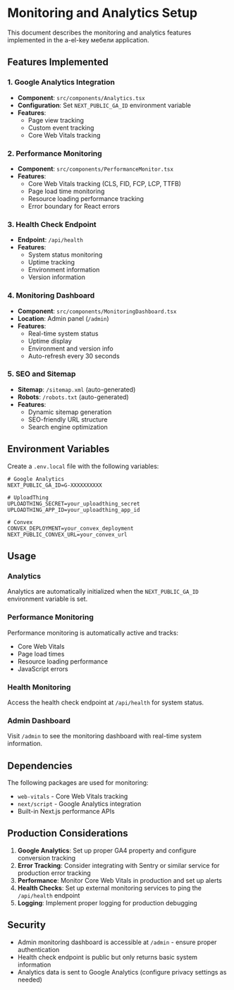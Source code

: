 # Monitoring and Analytics Setup

This document describes the monitoring and analytics features implemented in the a-el-key мебели application.

## Features Implemented

### 1. Google Analytics Integration

- **Component**: `src/components/Analytics.tsx`
- **Configuration**: Set `NEXT_PUBLIC_GA_ID` environment variable
- **Features**:
  - Page view tracking
  - Custom event tracking
  - Core Web Vitals tracking

### 2. Performance Monitoring

- **Component**: `src/components/PerformanceMonitor.tsx`
- **Features**:
  - Core Web Vitals tracking (CLS, FID, FCP, LCP, TTFB)
  - Page load time monitoring
  - Resource loading performance tracking
  - Error boundary for React errors

### 3. Health Check Endpoint

- **Endpoint**: `/api/health`
- **Features**:
  - System status monitoring
  - Uptime tracking
  - Environment information
  - Version information

### 4. Monitoring Dashboard

- **Component**: `src/components/MonitoringDashboard.tsx`
- **Location**: Admin panel (`/admin`)
- **Features**:
  - Real-time system status
  - Uptime display
  - Environment and version info
  - Auto-refresh every 30 seconds

### 5. SEO and Sitemap

- **Sitemap**: `/sitemap.xml` (auto-generated)
- **Robots**: `/robots.txt` (auto-generated)
- **Features**:
  - Dynamic sitemap generation
  - SEO-friendly URL structure
  - Search engine optimization

## Environment Variables

Create a `.env.local` file with the following variables:

```env
# Google Analytics
NEXT_PUBLIC_GA_ID=G-XXXXXXXXXX

# UploadThing
UPLOADTHING_SECRET=your_uploadthing_secret
UPLOADTHING_APP_ID=your_uploadthing_app_id

# Convex
CONVEX_DEPLOYMENT=your_convex_deployment
NEXT_PUBLIC_CONVEX_URL=your_convex_url
```

## Usage

### Analytics

Analytics are automatically initialized when the `NEXT_PUBLIC_GA_ID` environment variable is set.

### Performance Monitoring

Performance monitoring is automatically active and tracks:

- Core Web Vitals
- Page load times
- Resource loading performance
- JavaScript errors

### Health Monitoring

Access the health check endpoint at `/api/health` for system status.

### Admin Dashboard

Visit `/admin` to see the monitoring dashboard with real-time system information.

## Dependencies

The following packages are used for monitoring:

- `web-vitals` - Core Web Vitals tracking
- `next/script` - Google Analytics integration
- Built-in Next.js performance APIs

## Production Considerations

1. **Google Analytics**: Set up proper GA4 property and configure conversion tracking
2. **Error Tracking**: Consider integrating with Sentry or similar service for production error tracking
3. **Performance**: Monitor Core Web Vitals in production and set up alerts
4. **Health Checks**: Set up external monitoring services to ping the `/api/health` endpoint
5. **Logging**: Implement proper logging for production debugging

## Security

- Admin monitoring dashboard is accessible at `/admin` - ensure proper authentication
- Health check endpoint is public but only returns basic system information
- Analytics data is sent to Google Analytics (configure privacy settings as needed)
